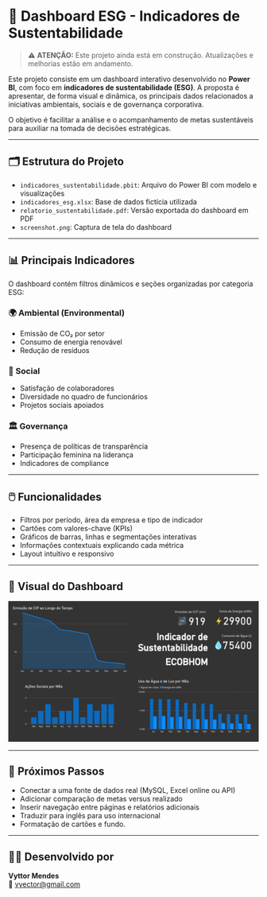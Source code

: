 # 🌱 Dashboard ESG - Indicadores de Sustentabilidade

> ⚠️ **ATENÇÃO:** Este projeto ainda está em construção. Atualizações e melhorias estão em andamento.

Este projeto consiste em um dashboard interativo desenvolvido no **Power BI**, com foco em **indicadores de sustentabilidade (ESG)**. A proposta é apresentar, de forma visual e dinâmica, os principais dados relacionados a iniciativas ambientais, sociais e de governança corporativa.

O objetivo é facilitar a análise e o acompanhamento de metas sustentáveis para auxiliar na tomada de decisões estratégicas.

---

## 🗂️ Estrutura do Projeto

- `indicadores_sustentabilidade.pbit`: Arquivo do Power BI com modelo e visualizações  
- `indicadores_esg.xlsx`: Base de dados fictícia utilizada  
- `relatorio_sustentabilidade.pdf`: Versão exportada do dashboard em PDF  
- `screenshot.png`: Captura de tela do dashboard

---

## 📊 Principais Indicadores

O dashboard contém filtros dinâmicos e seções organizadas por categoria ESG:

### 🌍 Ambiental (Environmental)
- Emissão de CO₂ por setor
- Consumo de energia renovável
- Redução de resíduos

### 👥 Social
- Satisfação de colaboradores
- Diversidade no quadro de funcionários
- Projetos sociais apoiados

### 🏛️ Governança
- Presença de políticas de transparência
- Participação feminina na liderança
- Indicadores de compliance

---

## 🖱️ Funcionalidades

- Filtros por período, área da empresa e tipo de indicador  
- Cartões com valores-chave (KPIs)  
- Gráficos de barras, linhas e segmentações interativas  
- Informações contextuais explicando cada métrica  
- Layout intuitivo e responsivo

---

## 📌 Visual do Dashboard

![Screenshot](./scr.png)

---

## 🔄 Próximos Passos

- Conectar a uma fonte de dados real (MySQL, Excel online ou API)  
- Adicionar comparação de metas versus realizado  
- Inserir navegação entre páginas e relatórios adicionais  
- Traduzir para inglês para uso internacional
- Formatação de cartões e fundo.

---

## 👨‍💻 Desenvolvido por

**Vyttor Mendes**  
📧 vyector@gmail.com  
